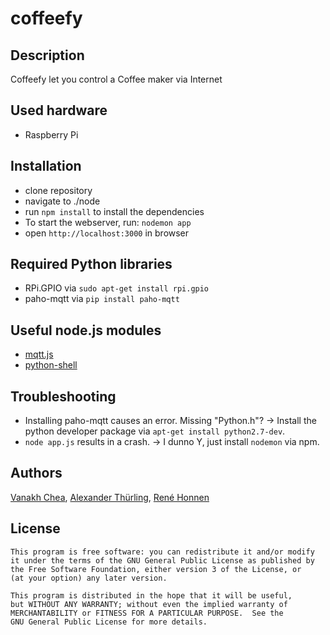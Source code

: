# coffeefy

## Description

Coffeefy let you control a Coffee maker via Internet

## Used hardware

- Raspberry Pi

## Installation
- clone repository
- navigate to ./node
- run `npm install` to install the dependencies
- To start the webserver, run: `nodemon app`
- open `http://localhost:3000` in browser

## Required Python libraries
- RPi.GPIO via `sudo apt-get install rpi.gpio`
- paho-mqtt via `pip install paho-mqtt`

## Useful node.js modules
- [mqtt.js](https://github.com/mqttjs/MQTT.js)
- [python-shell](https://github.com/extrabacon/python-shell)

## Troubleshooting
- Installing paho-mqtt causes an error. Missing "Python.h"? → Install the python developer package via `apt-get install python2.7-dev`.
- `node app.js` results in a crash. → I dunno Y,  just install `nodemon` via npm.


## Authors
[Vanakh Chea](https://github.com/kanonenfutter/), [Alexander Thürling](https://github.com/athuerli), [René Honnen](https://github.com/rehne)

## License

    This program is free software: you can redistribute it and/or modify
    it under the terms of the GNU General Public License as published by
    the Free Software Foundation, either version 3 of the License, or
    (at your option) any later version.

    This program is distributed in the hope that it will be useful,
    but WITHOUT ANY WARRANTY; without even the implied warranty of
    MERCHANTABILITY or FITNESS FOR A PARTICULAR PURPOSE.  See the
    GNU General Public License for more details.

